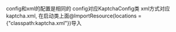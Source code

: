 config和xml的配置是相同的
config对应KaptchaConfig类
xml方式对应kaptcha.xml, 在启动类上面@ImportResource(locations = {"classpath:kaptcha.xml"})导入